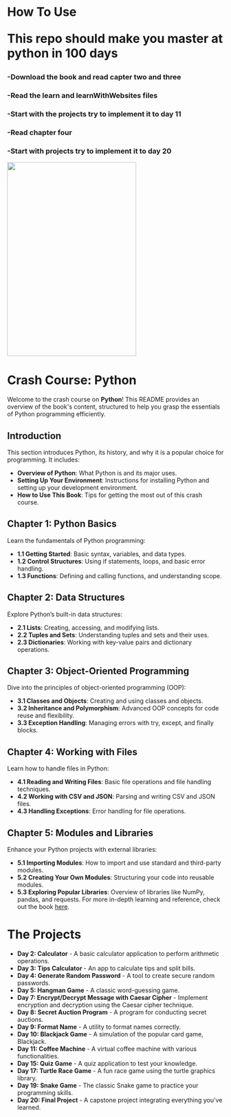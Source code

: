 # **How To Use** <p>This repo should make you master at python in 100 days<p>

<h3>-Download the book and read capter two and three</h3> 
<h3>-Read the learn and learnWithWebsites files</h3>
<h3>-Start with the projects try to implement it to day 11</h3>
<h3>-Read chapter four</h3>
<h3>-Start with projects try to implement it to day 20</h3> 



<img src="https://encrypted-tbn0.gstatic.com/images?q=tbn:ANd9GcQX9_SPWYSde7MuHUlFOXhKy7GEjn-Ta1W3iyVT_YDWKfiuO7IcaTb8BSDnlCG6HUN0bN4&usqp=CAU" width="300" height="450" />


# **Crash Course: Python**

Welcome to the crash course on **Python**! This README provides an overview of the book's content, structured to help you grasp the essentials of Python programming efficiently.

## **Introduction**

This section introduces Python, its history, and why it is a popular choice for programming. It includes:
- **Overview of Python**: What Python is and its major uses.
- **Setting Up Your Environment**: Instructions for installing Python and setting up your development environment.
- **How to Use This Book**: Tips for getting the most out of this crash course.

## **Chapter 1: Python Basics**

Learn the fundamentals of Python programming:
- **1.1 Getting Started**: Basic syntax, variables, and data types.
- **1.2 Control Structures**: Using if statements, loops, and basic error handling.
- **1.3 Functions**: Defining and calling functions, and understanding scope.

## **Chapter 2: Data Structures**

Explore Python’s built-in data structures:
- **2.1 Lists**: Creating, accessing, and modifying lists.
- **2.2 Tuples and Sets**: Understanding tuples and sets and their uses.
- **2.3 Dictionaries**: Working with key-value pairs and dictionary operations.

## **Chapter 3: Object-Oriented Programming**

Dive into the principles of object-oriented programming (OOP):
- **3.1 Classes and Objects**: Creating and using classes and objects.
- **3.2 Inheritance and Polymorphism**: Advanced OOP concepts for code reuse and flexibility.
- **3.3 Exception Handling**: Managing errors with try, except, and finally blocks.

## **Chapter 4: Working with Files**

Learn how to handle files in Python:
- **4.1 Reading and Writing Files**: Basic file operations and file handling techniques.
- **4.2 Working with CSV and JSON**: Parsing and writing CSV and JSON files.
- **4.3 Handling Exceptions**: Error handling for file operations.

## **Chapter 5: Modules and Libraries**

Enhance your Python projects with external libraries:
- **5.1 Importing Modules**: How to import and use standard and third-party modules.
- **5.2 Creating Your Own Modules**: Structuring your code into reusable modules.
- **5.3 Exploring Popular Libraries**: Overview of libraries like NumPy, pandas, and requests.
For more in-depth learning and reference, check out the book [here](https://drive.google.com/file/d/1PQM8tYsdCcAAaiBmx83EYnhbYyLvetF9/view).

# **The Projects**

- **Day 2: Calculator** - A basic calculator application to perform arithmetic operations.
- **Day 3: Tips Calculator** - An app to calculate tips and split bills.
- **Day 4: Generate Random Password** - A tool to create secure random passwords.
- **Day 5: Hangman Game** - A classic word-guessing game.
- **Day 7: Encrypt/Decrypt Message with Caesar Cipher** - Implement encryption and decryption using the Caesar cipher technique.
- **Day 8: Secret Auction Program** - A program for conducting secret auctions.
- **Day 9: Format Name** - A utility to format names correctly.
- **Day 10: Blackjack Game** - A simulation of the popular card game, Blackjack.
- **Day 11: Coffee Machine** - A virtual coffee machine with various functionalities.
- **Day 15: Quiz Game** - A quiz application to test your knowledge.
- **Day 17: Turtle Race Game** - A fun race game using the turtle graphics library.
- **Day 19: Snake Game** - The classic Snake game to practice your programming skills.
- **Day 20: Final Project** - A capstone project integrating everything you've learned.



